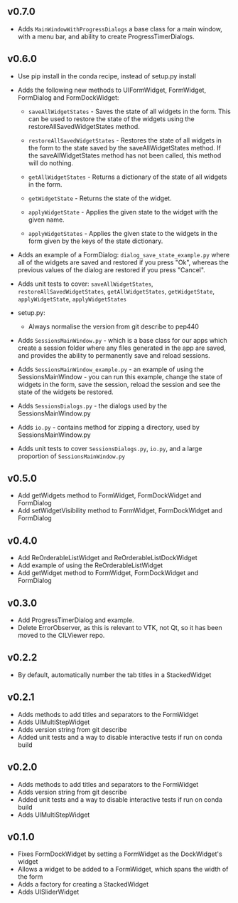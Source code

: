 ## v0.7.0
- Adds `MainWindowWithProgressDialogs` a base class for a main window, with a menu bar, and ability to create      ProgressTimerDialogs.

## v0.6.0
- Use pip install in the conda recipe, instead of setup.py install
- Adds the following new methods to UIFormWidget, FormWidget, FormDialog and FormDockWidget:
   - `saveAllWidgetStates` - Saves the state of all widgets in the form. This can be used to restore the state of the widgets using the restoreAllSavedWidgetStates method.

   - `restoreAllSavedWidgetStates` - Restores the state of all widgets in the form to the state saved by the saveAllWidgetStates method. If the saveAllWidgetStates method has not been called, this method will do nothing.

   - `getAllWidgetStates` - Returns a dictionary of the state of all widgets in the form.

   - `getWidgetState` - Returns the state of the widget.

   - `applyWidgetState` - Applies the given state to the widget with the given name.

   - `applyWidgetStates`  - Applies the given state to the widgets in the form given by the keys of the state dictionary.

- Adds an example of a FormDialog: `dialog_save_state_example.py` where all of the widgets are saved and restored if you press "Ok", whereas the previous values of the dialog are restored if you press "Cancel".
- Adds unit tests to cover: `saveAllWidgetStates`, `restoreAllSavedWidgetStates`, `getAllWidgetStates`, `getWidgetState`, `applyWidgetState`, `applyWidgetStates`
- setup.py:
  - Always normalise the version from git describe to pep440
- Adds `SessionsMainWindow.py` - which is a base class for our apps which create a session folder where any files generated in the app are saved, and provides the ability to permanently save and reload sessions.
- Adds `SessionsMainWindow_example.py` - an example of using the SessionsMainWindow - you can run this example, change the state of widgets in the form, save the session, reload the session and see the state of the widgets be restored.
- Adds `SessionsDialogs.py` - the dialogs used by the SessionsMainWindow.py
- Adds `io.py` - contains method for zipping a directory, used by SessionsMainWindow.py
- Adds unit tests to cover `SessionsDialogs.py`, `io.py`, and a large proportion of `SessionsMainWindow.py`

## v0.5.0
* Add getWidgets method to FormWidget, FormDockWidget and FormDialog
* Add setWidgetVisibility method to FormWidget, FormDockWidget and FormDialog 

## v0.4.0
* Add ReOrderableListWidget and ReOrderableListDockWidget
* Add example of using the ReOrderableListWidget
* Add getWidget method to FormWidget, FormDockWidget and FormDialog

## v0.3.0
* Add ProgressTimerDialog and example.
* Delete ErrorObserver, as this is relevant to VTK, not Qt, so it has been moved to the CILViewer repo.

## v0.2.2
* By default, automatically number the tab titles in a StackedWidget

## v0.2.1
* Adds methods to add titles and separators to the FormWidget
* Adds UIMultiStepWidget
* Adds version string from git describe
* Added unit tests and a way to disable interactive tests if run on conda build

## v0.2.0
* Adds methods to add titles and separators to the FormWidget
* Adds version string from git describe
* Added unit tests and a way to disable interactive tests if run on conda build
* Adds UIMultiStepWidget

## v0.1.0
* Fixes FormDockWidget by setting a FormWidget as the DockWidget's widget
* Allows a widget to be added to a FormWidget, which spans the width of the form
* Adds a factory for creating a StackedWidget
* Adds UISliderWidget

